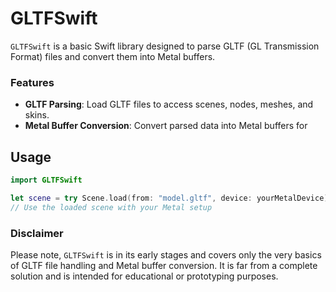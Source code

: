 # GLTFSwift

`GLTFSwift` is a basic Swift library designed to parse GLTF (GL Transmission Format) files and convert them into Metal buffers.

### Features

- **GLTF Parsing**: Load GLTF files to access scenes, nodes, meshes, and skins.
- **Metal Buffer Conversion**: Convert parsed data into Metal buffers for

## Usage

```swift
import GLTFSwift

let scene = try Scene.load(from: "model.gltf", device: yourMetalDevice)
// Use the loaded scene with your Metal setup
```

### Disclaimer

Please note, `GLTFSwift` is in its early stages and covers only the very basics of GLTF file handling and Metal buffer conversion. It is far from a complete solution and is intended for educational or prototyping purposes.
